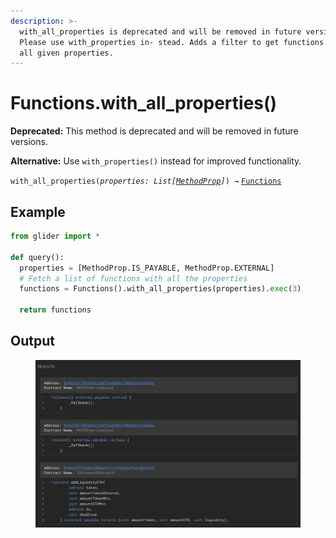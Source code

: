 ```yaml
---
description: >-
  with_all_properties is deprecated and will be removed in future versions.
  Please use with_properties in- stead. Adds a filter to get functions that have
  all given properties.
---
```


# Functions.with\_all\_properties()

**Deprecated:** This method is deprecated and will be removed in future versions.

**Alternative:** Use `with_properties()` instead for improved functionality.

`with_all_properties(`_`properties: List[`_[_`MethodProp`_](../methodprop/)_`]`_`) →` [`Functions`](./)

## Example

```python
from glider import *

def query():
  properties = [MethodProp.IS_PAYABLE, MethodProp.EXTERNAL]
  # Fetch a list of functions with all the properties
  functions = Functions().with_all_properties(properties).exec(3)

  return functions
```

## Output

<figure><img src="../../../.gitbook/assets/image (2) (1) (1) (1) (1) (1) (1) (1) (1).png" alt=""><figcaption></figcaption></figure>
